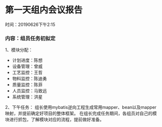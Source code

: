 # 第一天组内会议报告
时间：20190626下午2:15

### 内容：组员任务初拟定

1、模块分配：
* 计划进度：陈想
* 设备管理：曾威
* 工艺监控：王哲
* 物料监控：陈迪勇
* 质量监控：陈菲
* 人员监控：马致远
* 系统管理：洪星

2、下午任务：
组长使用mybatis逆向工程生成常用mapper、bean以及mapper映射，并提前确定好项目的整体框架。
在组长完成任务期间，各组员对自己的模块进行抓包，了解模块对应的流程，提前做好准备。
